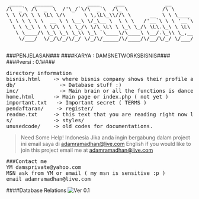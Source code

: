 <pre>
 ____    ______           ____     ___             __                
/\  _`\ /\  _  \  /'\_/`\/\  _`\  /\_ \           /\ \               
\ \ \/\ \ \ \L\ \/\      \ \,\L\_\\//\ \      __  \ \ \____    ____  
 \ \ \ \ \ \  __ \ \ \__\ \/_\__ \  \ \ \   /'__`\ \ \ '__`\  /',__\ 
  \ \ \_\ \ \ \/\ \ \ \_/\ \/\ \L\ \ \_\ \_/\ \L\.\_\ \ \L\ \/\__, `\
   \ \____/\ \_\ \_\ \_\\ \_\ `\____\/\____\ \__/.\_\\ \_,__/\/\____/
	\/___/  \/_/\/_/\/_/ \/_/\/_____/\/____/\/__/\/_/ \/___/  \/___/ 

</pre>
###PENJELASAN###
####KARYA : DAMSNETWORKSBISNIS####
####versi : 0.1####


<pre>
directory information
bisnis.html    -> where bisnis company shows their profile and products
db/ 	         -> Database stuff :)
inc/ 	         -> Main brain or all the functions is danceing here
home.html      -> Main page or index.php ( not yet )
important.txt 	-> Important secret ( TERMS )
pendaftaran/ 	-> register/
readme.txt     -> this text that you are reading right now lol!
s/             -> styles/
unusedcode/    -> old codes for documentations.
</pre>

> Need Some Help!
> Indonesia
> Jika anda ingin bergabung dalam project ini email saya di adamramadhan@live.com
> English
> if you would like to join this project email me at adamramadhan@live.com

<pre>
###Contact me
YM damsprivate@yahoo.com
MSN ask from YM or email ( my msn is sensitive :p )
email adamramadhan@live.com
</pre>

####Database Relations
![Ver 0.1](/damsnetworks/damsnetworks/raw/master/db/readme.png)
